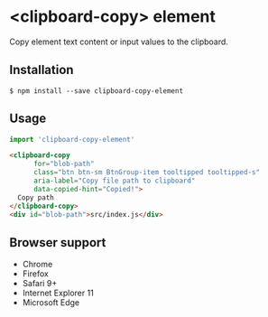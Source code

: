 # &lt;clipboard-copy&gt; element

Copy element text content or input values to the clipboard.

## Installation

```
$ npm install --save clipboard-copy-element
```

## Usage

```js
import 'clipboard-copy-element'
```

```html
<clipboard-copy
      for="blob-path"
      class="btn btn-sm BtnGroup-item tooltipped tooltipped-s"
      aria-label="Copy file path to clipboard"
      data-copied-hint="Copied!">
  Copy path
</clipboard-copy>
<div id="blob-path">src/index.js</div>
```

## Browser support

- Chrome
- Firefox
- Safari 9+
- Internet Explorer 11
- Microsoft Edge
